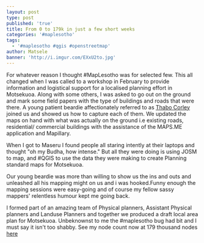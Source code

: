 ```yaml
---
layout: post
type: post
published: 'true'
title: From 0 to 179k in just a few short weeks
categories: '#maplesotho'
tags:
  - '#maplesotho #qgis #openstreetmap'
author: Matsele
banner: 'http://i.imgur.com/EXxU2to.jpg'
---
```

For whatever reason I thought #MapLesotho was for selected few. This all changed when I was called to a workshop in February to provide information and logistical support for a localised planning effort in Motsekuoa. Along with some others, I was asked to go out on the ground and mark some field papers with the type of buildings and roads that were there. A young patient beardie affectionately referred to as [Thabo Corley](https://twitter.com/Dacor_ie?lang=en) joined us and showed us how to capture each of them. We updated the maps on hand with what was actually on the ground i.e existing roads, residential/ commercial buildings with the assistance of the MAPS.ME application and Mapillary. 

When I got to Maseru I found people all staring intently at their laptops and thought "oh my Budha, how intense." But all they were doing is using JOSM to map, and #QGIS to use the data they were making to create Planning standard maps for Motsekuoa.

Our young beardie was more than willing to show us the ins and outs and unleashed all his mapping might on us and i was hooked.Funny enough the mapping sessions were easy-going and of course my fellow sassy mappers' relentless humour kept me going back.

I formed part of an amazing team of Physical planners, Assistant Physical planners and Landuse Planners and together we produced a draft local area plan for Motsekuoa. Unbeknownst to me the #maplesotho bug had bit and I must say it isn't too shabby. See my node count now at 179 thousand nodes [here](http://hdyc.neis-one.org/?matsele)

